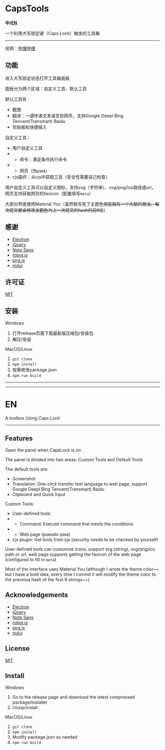# CapsTools

**中/[EN](#en)**

一个利用大写锁定键（Caps Lock）触发的工具箱

---

视频：[哔哩哔哩](https://www.bilibili.com/video/BV1NCHTeVEvC)

## 功能

进入大写锁定状态打开工具箱面板

面板分为两个区域：自定义工具、默认工具

默认工具有：

- 截图
- 翻译：一键传递文本语言到网页，支持Google Deepl Bing Tencent(Transmart) Baidu
- 剪贴板和快捷输入

自定义工具：

- 用户自定义工具
- - 命令：满足条件执行命令
- - 网页（伪pwa）
- cjs插件：从cjs中获取工具（安全性需要自己检查）

用户自定义工具可以自定义图标，支持svg（字符串）、svg/png/ico路径或url，网页支持获取网页的favicon（配置填写`meta`）

大部分界面使用Material You（虽然我写死了主题色~~但是我有一个大胆的想法，每次提交都会修改主题色为上一次提交的hash的前6位~~）

## 感谢

- [Electron](https://www.electronjs.org/)
- [jQuery](https://jquery.com/)
- [Noto Sans](https://fonts.adobe.com/fonts/noto-sans)
- [robot.js](https://robotjs.io/)
- [png.js](https://github.com/pngjs/pngjs)
- [mdui](https://www.mdui.org/)

## 许可证

[MIT](https://github.com/for-the-zero/CapsTools/blob/master/LICENSE)

## 安装

Windows

1. 打开release页面下载最新版压缩包/安装包
2. 解压/安装

MacOS/Linux

1. `git clone`
2. `npm install`
3. 按需修改package.json
4. `npm run build`

---

---

# EN

A toolbox Using Caps Lock

---

## Features

Open the panel when CapsLock is on

The panel is divided into two areas: Custom Tools and Default Tools

The default tools are:

- Screenshot
- Translation: One-click transfer text language to web page, support Google Deepl Bing Tencent(Transmart) Baidu
- Clipboard and Quick Input

Custom Tools:

- User-defined tools
- - Command: Execute command that meets the conditions
- - Web page (pseudo-pwa)
- cjs plugin: Get tools from cjs (security needs to be checked by yourself)

User-defined tools can customize icons, support svg (string), svg/png/ico path or url, web page supports getting the favicon of the web page (configured to fill in `meta`)

Most of the interface uses Material You (although I wrote the theme color~~ but I have a bold idea, every time I commit it will modify the theme color to the previous hash of the first 6 strings~~)

## Acknowledgements

- [Electron](https://www.electronjs.org/)
- [jQuery](https://jquery.com/) 
- [Noto Sans](https://fonts.adobe.com/fonts/noto-sans)
- [robot.js](https://robotjs.io/)
- [png.js](https://github.com/pngjs/pngjs)
- [mdui](https://www.mdui.org/)

## License

[MIT](https://github.com/for-the-zero/CapsTools/blob/master/LICENSE)

## Install

Windows

1. Go to the release page and download the latest compressed package/installer
2. Unzip/install

MacOS/Linux

1. `git clone`
2. `npm install`
3. Modify package.json as needed
4. `npm run build`
